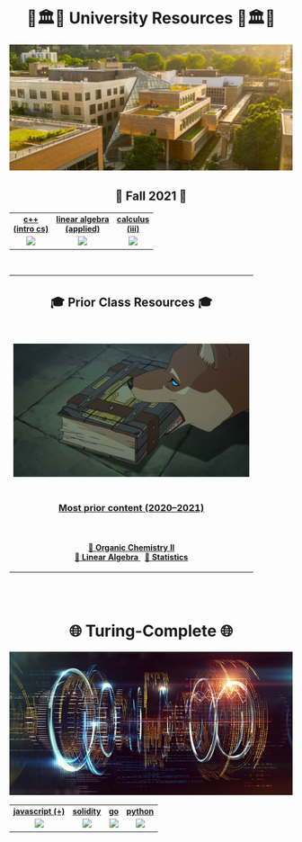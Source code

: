 <h1 align="center">🌲🏛️🌳 University Resources 🌳🏛️🌲</h1>
<p align="center">
<kbd>
  <img width="512" src=".assets/images/psu.jpg">
</kbd>
</p>

<h2 align="center">🍂 Fall 2021 🍂 </h2>

<table align="center">
  <tr>
    <td align="center"><strong><a href="water/c++/">c++ <br> (intro cs)</a></strong></td>
    <td align="center"><strong><a href="fire/linear/">linear algebra <br> (applied) </a></strong></td>
    <td align="center"><strong><a href="fire/calculus/">calculus <br> (iii)</a></strong></td>
  </tr>
  <tr>
    <td align="center"><a href="water/c++/"><img src=".assets/images/c++.ico"></a></td>
    <td align="center"><a href="fire/linear/"><img src=".assets/images/applied.ico"></a></td>
    <td align="center"><a href="fire/calculus/"><img src=".assets/images/lorenz.ico"></a></td>
  </tr>
</table>

<br>

<table align="center">
  <tr>
    <th>
      <h2 align="center">🎓 Prior Class Resources 🎓 </h2>
    </th>
  </tr>
  <tr>
    <td>
      <p align='center'>
        <br>
        <img width="420" src=".assets/images/prior.jpg">
      </p>
    </td>
  </tr>
  <tr>
    <td>
      <h3 align='center'>
        <a href="http://drive.google.com/file/d/1lhJSXIqAmNblGcTUligxWAotnxI1fASp/view?usp=sharing"> Most prior content
          (2020&ndash;2021)
        </a>
      </h3>
    </td>
  </tr>
  <tr>
    <td>
      <p align="center">
        <br>
        <a href="http://raw.githubusercontent.com/nosvagor/notes/master/.assets/prior/ch-335.pdf">📓 <strong>Organic Chemistry II</strong>
        </a>
        <br>
        <a href="http://raw.githubusercontent.com/nosvagor/notes/master/.assets/prior/mth-261.pdf"> 📑 <strong>Linear Algebra</strong>
        </a>
        &nbsp;
        <a href="http://raw.githubusercontent.com/nosvagor/notes/master/.assets/prior/statistics.pdf">📑 <strong>Statistics</strong>
        </a>
      </p>
    </td>
  </tr>
</table>

<br>
<br>

<h1 align="center">🌐 Turing-Complete 🌐</h1>

<p align="center">
<kbd>
  <img width="512" src=".assets/images/code.jpg">
</kbd>
</p>

<table align="center">
  <tr>
    <td align="center"><strong><a href="water/javascript/">javascript (+)</a></strong></td>
    <td align="center"><strong><a href="water/solidity/">solidity</a></strong></td>
    <td align="center"><strong><a href="water/go/">go</a></strong></td>
    <td align="center"><strong><a href="water/python/">python</a></strong></td>
  </tr>
  <tr>
    <td align="center"><a href="water/javascript/"><img src=".assets/images/javascript.ico"></a></td>
    <td align="center"><a href="water/solidity/"><img src=".assets/images/solidity.ico"></a></td>
    <td align="center"><a href="water/go/"><img src=".assets/images/go.ico"></a></td>
    <td align="center"><a href="water/python/"><img src=".assets/images/python.ico"></a></td>
  </tr>
</table>
